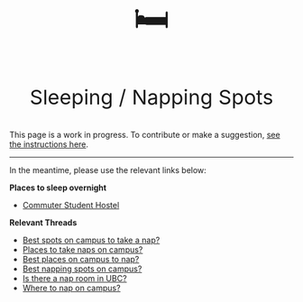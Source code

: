 
#

<p align="center" style="font-size:60px;">🛏️</p>
<p align="center" style="font-size:36px;">Sleeping / Napping Spots</p>

This page is a work in progress. To contribute or make a suggestion, [see the instructions here](../index.md#contributing).

---

In the meantime, please use the relevant links below:




**Places to sleep overnight**

- [Commuter Student Hostel](https://vancouver.housing.ubc.ca/other-housing/commuter-student-hostel/)


**Relevant Threads**

- [Best spots on campus to take a nap?](https://www.reddit.com/r/UBC/comments/py1cdj/best_spots_on_campus_to_take_a_nap/)
- [Places to take naps on campus?](https://www.reddit.com/r/UBC/comments/y994wd/places_to_take_naps_on_campus/)
- [Best places on campus to nap?](https://www.reddit.com/r/UBC/comments/t4k007/best_places_on_campus_to_nap/)
- [Best napping spots on campus?](https://www.reddit.com/r/UBC/comments/fggmes/best_napping_spots_on_campus/)
- [Is there a nap room in UBC?](https://www.reddit.com/r/UBC/comments/xg4gvd/is_there_a_nap_room_in_ubc/)
- [Where to nap on campus?](https://www.reddit.com/r/UBC/comments/118coxc/where_to_nap_on_campus/)